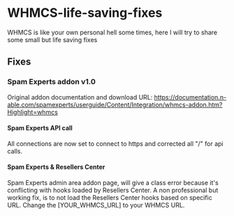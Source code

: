 # WHMCS-life-saving-fixes
WHMCS is like your own personal hell some times, here I will try to share some small but life saving fixes

## Fixes

### Spam Experts addon v1.0

Original addon documentation and download URL: https://documentation.n-able.com/spamexperts/userguide/Content/Integration/whmcs-addon.htm?Highlight=whmcs

#### Spam Experts API call
All connections are now set to connect to https and corrected all "/" for api calls.

#### Spam Experts & Resellers Center
Spam Experts admin area addon page, will give a class error because it's conflicting with hooks loaded by Resellers Center. 
A non professional but working fix, is to not load the Resellers Center hooks based on specific URL. Change the [YOUR_WHMCS_URL] to your WHMCS URL.